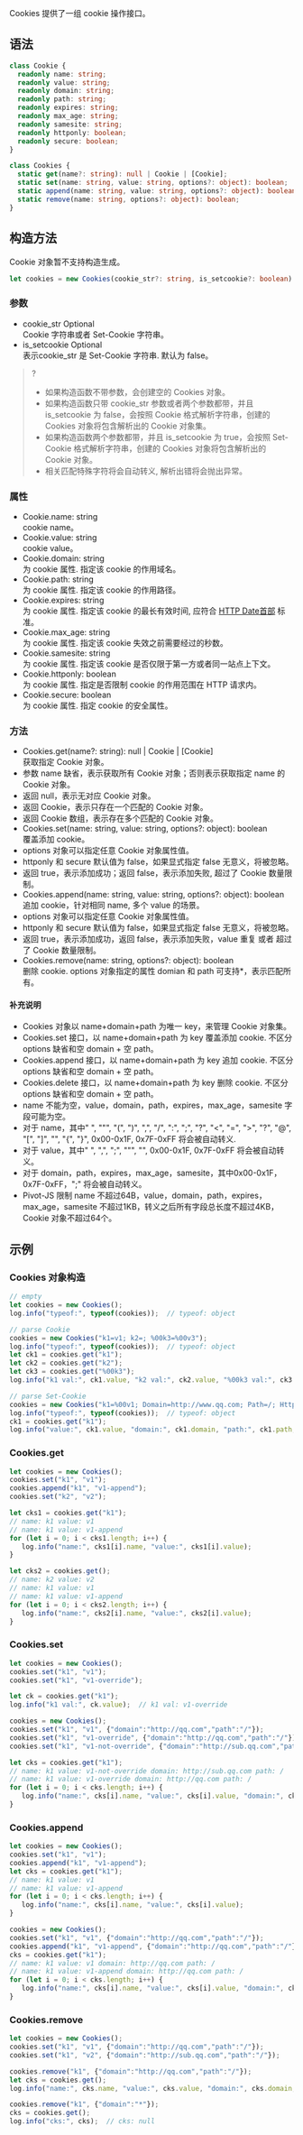 Cookies 提供了一组 cookie 操作接口。

## 语法
```typescript
class Cookie {
  readonly name: string;
  readonly value: string;
  readonly domain: string;
  readonly path: string;
  readonly expires: string;
  readonly max_age: string;
  readonly samesite: string;
  readonly httponly: boolean;
  readonly secure: boolean;
}
```

```typescript
class Cookies {
  static get(name?: string): null | Cookie | [Cookie];
  static set(name: string, value: string, options?: object): boolean;
  static append(name: string, value: string, options?: object): boolean;
  static remove(name: string, options?: object): boolean;
}
```

## 构造方法
Cookie 对象暂不支持构造生成。
```typescript
let cookies = new Cookies(cookie_str?: string, is_setcookie?: boolean)
```

### 参数
- cookie_str Optional<br>Cookie 字符串或者 Set-Cookie 字符串。
- is_setcookie Optional<br>表示cookie_str 是 Set-Cookie 字符串. 默认为 false。

>?
>- 如果构造函数不带参数，会创建空的 Cookies 对象。
>- 如果构造函数只带 cookie_str 参数或者两个参数都带，并且 is_setcookie 为 false，会按照 Cookie 格式解析字符串，创建的 Cookies 对象将包含解析出的 Cookie 对象集。
>- 如果构造函数两个参数都带，并且 is_setcookie 为 true，会按照 Set-Cookie 格式解析字符串，创建的 Cookies 对象将包含解析出的 Cookie 对象。
>- 相关匹配特殊字符将会自动转义, 解析出错将会抛出异常。

### 属性
- Cookie.name: string<br>cookie name。
- Cookie.value: string<br>cookie value。
- Cookie.domain: string<br>为 cookie 属性. 指定该 cookie 的作用域名。
- Cookie.path: string<br>为 cookie 属性. 指定该 cookie 的作用路径。
- Cookie.expires: string<br>为 cookie 属性. 指定该 cookie 的最长有效时间, 应符合 [HTTP Date首部](https://developer.mozilla.org/zh-CN/docs/Web/HTTP/Headers/Date) 标准。
- Cookie.max_age: string<br>为 cookie 属性. 指定该 cookie 失效之前需要经过的秒数。
- Cookie.samesite: string<br>为 cookie 属性. 指定该 cookie 是否仅限于第一方或者同一站点上下文。
- Cookie.httponly: boolean<br>为 cookie 属性. 指定是否限制 cookie 的作用范围在 HTTP 请求内。
- Cookie.secure: boolean<br>为 cookie 属性. 指定 cookie 的安全属性。

### 方法
- Cookies.get(name?: string): null | Cookie | [Cookie]<br>获取指定 Cookie 对象。
 - 参数 name 缺省，表示获取所有 Cookie 对象；否则表示获取指定 name 的 Cookie 对象。
 - 返回 null，表示无对应 Cookie 对象。
 - 返回 Cookie，表示只存在一个匹配的 Cookie 对象。
 - 返回 Cookie 数组，表示存在多个匹配的 Cookie 对象。
- Cookies.set(name: string, value: string, options?: object): boolean<br>覆盖添加 cookie。 
 - options 对象可以指定任意 Cookie 对象属性值。 
 - httponly 和 secure 默认值为 false，如果显式指定 false 无意义，将被忽略。
 - 返回 true，表示添加成功；返回 false，表示添加失败, 超过了 Cookie 数量限制。
- Cookies.append(name: string, value: string, options?: object): boolean<br>追加 cookie，针对相同 name, 多个 value 的场景。
 - options 对象可以指定任意 Cookie 对象属性值。
 - httponly 和 secure 默认值为 false，如果显式指定 false 无意义，将被忽略。
 - 返回 true，表示添加成功，返回 false，表示添加失败，value 重复 或者 超过了 Cookie 数量限制。
- Cookies.remove(name: string, options?: object): boolean<br>删除 cookie. options 对象指定的属性 domian 和 path 可支持*，表示匹配所有。

#### 补充说明
- Cookies 对象以 name+domain+path 为唯一 key，来管理 Cookie 对象集。
- Cookies.set 接口，以 name+domain+path 为 key 覆盖添加 cookie. 不区分 options 缺省和空 domain + 空 path。
- Cookies.append 接口，以 name+domain+path 为 key 追加 cookie. 不区分 options 缺省和空 domain + 空 path。
- Cookies.delete 接口，以 name+domain+path 为 key 删除 cookie. 不区分 options 缺省和空 domain + 空 path。
- name 不能为空，value，domain，path，expires，max_age，samesite 字段可能为空。
- 对于 name，其中" ", """, "(", ")", ",", "/", ":", ";", "?", "<", "=", ">", "?", "@", "[", "]", "\", "{", "}", 0x00-0x1F, 0x7F-0xFF 将会被自动转义.
- 对于 value，其中" ", ",", ";", """, "\", 0x00-0x1F, 0x7F-0xFF 将会被自动转义。
- 对于 domain，path，expires，max_age，samesite，其中0x00-0x1F，0x7F-0xFF，";" 将会被自动转义。
- Pivot-JS 限制 name 不超过64B，value，domain，path，expires，max_age，samesite 不超过1KB，转义之后所有字段总长度不超过4KB，Cookie 对象不超过64个。


## 示例
### Cookies 对象构造
```js
// empty
let cookies = new Cookies();
log.info("typeof:", typeof(cookies));  // typeof: object

// parse Cookie
cookies = new Cookies("k1=v1; k2=; %00k3=%00v3");
log.info("typeof:", typeof(cookies));  // typeof: object
let ck1 = cookies.get("k1");
let ck2 = cookies.get("k2");
let ck3 = cookies.get("%00k3");
log.info("k1 val:", ck1.value, "k2 val:", ck2.value, "%00k3 val:", ck3.value);  // k1 val: v1 k2 val:  %00k3 val: %00v3

// parse Set-Cookie
cookies = new Cookies("k1=%00v1; Domain=http://www.qq.com; Path=/; HttpOnly", true);
log.info("typeof:", typeof(cookies));  // typeof: object
ck1 = cookies.get("k1");
log.info("value:", ck1.value, "domain:", ck1.domain, "path:", ck1.path, "httponly:", ck1.httponly);  // value: %00v1 domain: http://www.qq.com path: / httponly: true
```

### Cookies.get

```js
let cookies = new Cookies();
cookies.set("k1", "v1");
cookies.append("k1", "v1-append");
cookies.set("k2", "v2");

let cks1 = cookies.get("k1");
// name: k1 value: v1
// name: k1 value: v1-append
for (let i = 0; i < cks1.length; i++) {
   log.info("name:", cks1[i].name, "value:", cks1[i].value);
}

let cks2 = cookies.get();
// name: k2 value: v2
// name: k1 value: v1
// name: k1 value: v1-append
for (let i = 0; i < cks2.length; i++) {
   log.info("name:", cks2[i].name, "value:", cks2[i].value);
}
```

### Cookies.set

```js
let cookies = new Cookies();
cookies.set("k1", "v1");
cookies.set("k1", "v1-override");

let ck = cookies.get("k1");
log.info("k1 val:", ck.value);  // k1 val: v1-override

cookies = new Cookies();
cookies.set("k1", "v1", {"domain":"http://qq.com","path":"/"});
cookies.set("k1", "v1-override", {"domain":"http://qq.com","path":"/"});
cookies.set("k1", "v1-not-override", {"domain":"http://sub.qq.com","path":"/"});

let cks = cookies.get("k1");
// name: k1 value: v1-not-override domain: http://sub.qq.com path: /
// name: k1 value: v1-override domain: http://qq.com path: /
for (let i = 0; i < cks.length; i++) {
   log.info("name:", cks[i].name, "value:", cks[i].value, "domain:", cks[i].domain, "path:", cks[i].path);
}
```

### Cookies.append

```js
let cookies = new Cookies();
cookies.set("k1", "v1");
cookies.append("k1", "v1-append");
let cks = cookies.get("k1");
// name: k1 value: v1
// name: k1 value: v1-append
for (let i = 0; i < cks.length; i++) {
   log.info("name:", cks[i].name, "value:", cks[i].value);
}

cookies = new Cookies();
cookies.set("k1", "v1", {"domain":"http://qq.com","path":"/"});
cookies.append("k1", "v1-append", {"domain":"http://qq.com","path":"/"});
cks = cookies.get("k1");
// name: k1 value: v1 domain: http://qq.com path: /
// name: k1 value: v1-append domain: http://qq.com path: /
for (let i = 0; i < cks.length; i++) {
   log.info("name:", cks[i].name, "value:", cks[i].value, "domain:", cks[i].domain, "path:", cks[i].path);
}
```

### Cookies.remove

```js
let cookies = new Cookies();
cookies.set("k1", "v1", {"domain":"http://qq.com","path":"/"});
cookies.set("k1", "v2", {"domain":"http://sub.qq.com","path":"/"});

cookies.remove("k1", {"domain":"http://qq.com","path":"/"});
let cks = cookies.get();
log.info("name:", cks.name, "value:", cks.value, "domain:", cks.domain, "path:", cks.path);  // name: k1 value: v2 domain: http://sub.qq.com path: /

cookies.remove("k1", {"domain":"*"});
cks = cookies.get();
log.info("cks:", cks);  // cks: null
```
